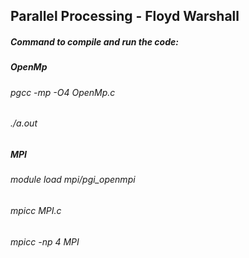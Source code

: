 ## Parallel Processing - Floyd Warshall

##### Command to compile and run the code:

##### OpenMp
###### pgcc -mp -O4 OpenMp.c
###### ./a.out

##### MPI
###### module load mpi/pgi_openmpi
###### mpicc MPI.c
###### mpicc -np 4 MPI

